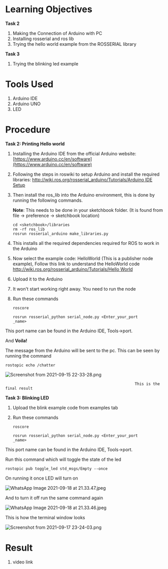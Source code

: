 # Learning Objectives

**Task 2**

1. Making the Connection of Arduino with PC
2. Installing rosserial and ros lib
3. Trying the hello world example from the ROSSERIAL library

**Task 3**

1. Trying the blinking led example

# Tools Used

1. Arduino IDE
2. Arduino UNO
3. LED

# Procedure

**Task 2: Printing Hello world**

1. Installing the Arduino IDE from the official Arduino website: [https://www.arduino.cc/en/software](https://www.arduino.cc/en/software)
2. Following the steps in roswiki to setup Arduino and install the required libraries: [http://wiki.ros.org/rosserial_arduino/Tutorials/Arduino IDE Setup](http://wiki.ros.org/rosserial_arduino/Tutorials/Arduino%20IDE%20Setup)
3. Then install the ros_lib into the Arduino environment, this is done by running the following commands. 

    **Note**: This needs to be done in your sketchbook folder. (It is found from file → preference → sketchbook location)

    ```arduino
    cd <sketchbook>/libraries
    rm -rf ros_lib
    rosrun rosserial_arduino make_libraries.py
    ```

4. This installs all the required dependencies required for ROS to work in the Arduino
5. Now select the example code: HelloWorld (This is a publisher node example), Follow this link to understand the HelloWorld code [http://wiki.ros.org/rosserial_arduino/Tutorials/Hello World](http://wiki.ros.org/rosserial_arduino/Tutorials/Hello%20World)
6. Upload it to the Arduino
7. It won't start working right away. You need to run the node
8. Run these commands

    ```arduino
    roscore
    ```

    ```arduino
    rosrun rosserial_python serial_node.py <Enter_your_port
    _name>
    ```

This port name can be found in the Arduino IDE, Tools→port. 

And **Voila!**

The message from the Arduino will be sent to the pc. This can be seen by running the command

```arduino
rostopic echo /chatter
```

![Screenshot from 2021-09-15 22-33-28.png](https://s3-us-west-2.amazonaws.com/secure.notion-static.com/501839c5-6359-4976-af97-f79ee6779056/Screenshot_from_2021-09-15_22-33-28.png)

                                                             This is the final result

**Task 3: Blinking LED**

1. Upload the blink example code from examples tab
2. Run these commands

    ```arduino
    roscore
    ```

    ```arduino
    rosrun rosserial_python serial_node.py <Enter_your_port
    _name>
    ```

This port name can be found in the Arduino IDE, Tools→port. 

Run this command which will toggle the state of the led

```arduino
rostopic pub toggle_led std_msgs/Empty --once
```

On running it once LED will turn on

![WhatsApp Image 2021-09-18 at 21.33.47.jpeg](https://s3-us-west-2.amazonaws.com/secure.notion-static.com/37031dbe-72db-4564-89e5-bc73b1e64e79/WhatsApp_Image_2021-09-18_at_21.33.47.jpeg)

And to turn it off run the same command again

![WhatsApp Image 2021-09-18 at 21.33.46.jpeg](https://s3-us-west-2.amazonaws.com/secure.notion-static.com/06b5dd7a-a01c-4d29-960b-fb6dc3093cc8/WhatsApp_Image_2021-09-18_at_21.33.46.jpeg)

This is how the terminal window looks 

![Screenshot from 2021-09-17 23-24-03.png](https://s3-us-west-2.amazonaws.com/secure.notion-static.com/1160c30c-7c86-4a1a-a5be-a86a999e42b7/Screenshot_from_2021-09-17_23-24-03.png)

# Result

1. video link